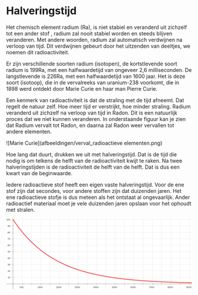 # Halveringstijd

Het chemisch element radium (Ra), is niet stabiel en veranderd uit zichzelf tot een ander stof , radium zal nooit stabiel worden en steeds blijven veranderen. Met andere woorden, radium zal automatisch verdwijnen na verloop van tijd. Dit verdwijnen gebeurt door het uitzenden van deeltjes, we noemen dit radioactiviteit.

Er zijn verschillende soorten radium (isotopen), de kortstlevende soort radium is 199Ra, met een halfwaardetijd van ongeveer 2,6 milliseconden. De langstlevende is 226Ra, met een halfwaardetijd van 1600 jaar. Het is deze soort (isotoop), die in de vervalreeks van uranium-238 voorkomt, die in 1898 werd ontdekt door Marie Curie en haar man Pierre Curie.

Een kenmerk van radioactiviteit is dat de straling met de tijd afneemt. Dat regelt de natuur zelf. Hoe meer tijd er verstrijkt, hoe minder straling. Radium veranderd uit zichzelf na verloop van tijd in Radon. Dit is een natuurlijk proces dat we niet kunnen veranderen. In onderstaande figuur kan je zien dat Radium vervalt tot Radon, en daarna zal Radon weer vervallen tot andere elementen.

![Marie Curie](afbeeldingen/verval_radioactieve elementen.png)

Hoe lang dat duurt, drukken we uit met halveringstijd. Dat is de tijd die nodig is om telkens de helft van de radioactiviteit kwijt te raken. Na twee halveringstijden is de radioactiviteit de helft van de helft. Dat is dus een kwart van de beginwaarde.

Iedere radioactieve stof heeft een eigen vaste halveringstijd. Voor de ene stof zijn dat secondes, voor andere stoffen zijn dat duizenden jaren. Het ene radioactieve stofje is dus meteen als het ontstaat al ongevaarlijk. Ander radioactief materiaal moet je vele duizenden jaren opslaan voor het ophoudt met stralen.

![Marie Curie](afbeeldingen/radioactief_verval_radium.png)

